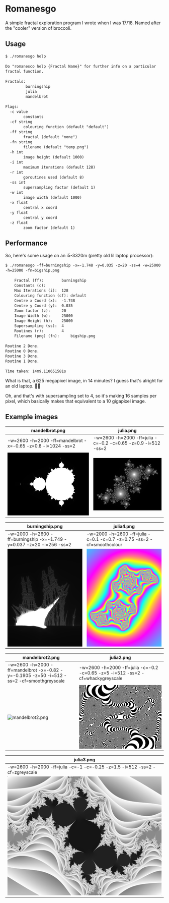 # Romanesgo

A simple fractal exploration program I wrote when I was 17/18.
Named after the "cooler" version of broccoli.



## Usage

``` 
$ ./romanesgo help

Do "romanesco help {Fractal Name}" for further info on a particular fractal function.

Fractals:
         burningship
         julia
         mandelbrot

Flags:
  -c value
        constants
  -cf string
        colouring function (default "default")
  -ff string
        fractal (default "none")
  -fn string
        filename (default "temp.png")
  -h int
        image height (default 1000)
  -i int
        maximum iterations (default 128)
  -r int
        goroutines used (default 8)
  -ss int
        supersampling factor (default 1)
  -w int
        image width (default 1000)
  -x float
        central x coord
  -y float
        central y coord
  -z float
        zoom factor (default 1)
```



## Performance

So, here's some usage on an i5-3320m (pretty old lil laptop processor):

```
$ ./romanesgo -ff=burningship -x=-1.748 -y=0.035 -z=20 -ss=4 -w=25000 -h=25000 -fn=bigship.png

	Fractal (ff):		 burningship 
	Constants (c):		  
	Max Iterations (i):	 128 
	Colouring function (cf): default 
	Centre x Coord (x):	 -1.748 
	Centre y Coord (y):	 0.035 
	Zoom factor (z):	 20 
	Image Width (w):	 25000 
	Image Height (h):	 25000 
	Supersampling (ss):	 4 
	Routines (r):		 4 
	Filename (png) (fn):	 bigship.png 

Routine 2 Done.
Routine 0 Done.
Routine 3 Done.
Routine 1 Done.

Time taken: 14m9.110651581s
```

What is that, a 625 megapixel image, in 14 minutes? I guess that's alright for an old laptop. :man_shrugging:

Oh, and that's with supersampling set to 4, so it's making 16 samples per pixel, which basically makes that equivalent to a 10 gigapixel image.



## Example images

| mandelbrot.png                                               | julia.png                                                    |
| ------------------------------------------------------------ | ------------------------------------------------------------ |
| -w=2600 -h=2000 -ff=mandelbrot -x=-0.65 -z=0.8 -i=1024 -ss=2 | -w=2600 -h=2000 -ff=julia -c=-0.2 -c=0.65 -z=0.9 -i=512 -ss=2 |
| ![mandelbrot.png](./example%20images/mandelbrot.png)         | ![julia.png](./example%20images/julia.png)                   |

| burningship.png                                              | julia4.png                                                   |
| ------------------------------------------------------------ | ------------------------------------------------------------ |
| -w=2000 -h=2600 -ff=burningship -x=-1.749 -y=0.037 -z=20 -i=256 -ss=2 | -w=2000 -h=2600 -ff=julia -c=0.1 -c=0.7 -z=0.75 -ss=2 -cf=smoothcolour |
| ![burningship.png](./example%20images/burningship.png)       | ![julia4.png](./example%20images/julia4.png)                 |


| mandelbrot2.png                                              | julia2.png                                                   |
| ------------------------------------------------------------ | ------------------------------------------------------------ |
| -w=2600 -h=2000 -ff=mandelbrot -x=-0.82 -y=-0.1905 -z=50 -i=512 -ss=2 -cf=smoothgreyscale | -w=2600 -h=2000 -ff=julia -c=-0.2 -c=0.65 -z=5 -i=512 -ss=2 -cf=whackygreyscale |
| ![mandelbrot2.png](./example%20images/mandelbrot2.png)       | ![julia2.png](./example%20images/julia2.png)                 |

| julia3.png                                                   |
| ------------------------------------------------------------ |
| -w=2600 -h=2000 -ff=julia -c=-1 -c=-0.25 -z=1.5 -i=512 -ss=2 -cf=zgreyscale |
| ![julia3.png](./example%20images/julia3.png)                 |



  
